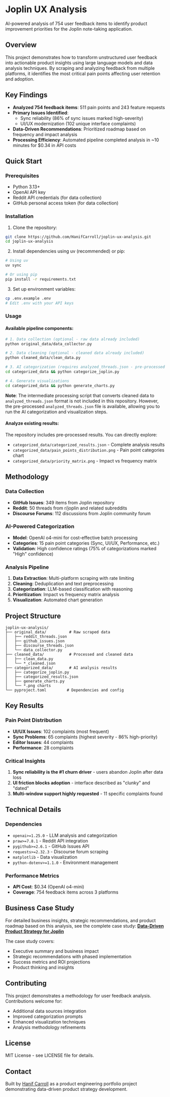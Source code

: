 # Joplin UX Analysis

AI-powered analysis of 754 user feedback items to identify product improvement priorities for the Joplin note-taking application.

## Overview

This project demonstrates how to transform unstructured user feedback into actionable product insights using large language models and data analysis techniques. By scraping and analyzing feedback from multiple platforms, it identifies the most critical pain points affecting user retention and adoption.

## Key Findings

- **Analyzed 754 feedback items**: 511 pain points and 243 feature requests
- **Primary Issues Identified**: 
  - Sync reliability (86% of sync issues marked high-severity)
  - UI/UX modernization (102 unique interface complaints)
- **Data-Driven Recommendations**: Prioritized roadmap based on frequency and impact analysis
- **Processing Efficiency**: Automated pipeline completed analysis in ~10 minutes for $0.34 in API costs

## Quick Start

### Prerequisites

- Python 3.13+
- OpenAI API key
- Reddit API credentials (for data collection)
- GitHub personal access token (for data collection)

### Installation

1. Clone the repository:
```bash
git clone https://github.com/HanifCarroll/joplin-ux-analysis.git
cd joplin-ux-analysis
```

2. Install dependencies using uv (recommended) or pip:
```bash
# Using uv
uv sync

# Or using pip
pip install -r requirements.txt
```

3. Set up environment variables:
```bash
cp .env.example .env
# Edit .env with your API keys
```

### Usage

#### Available pipeline components:
```bash
# 1. Data collection (optional - raw data already included)
python original_data/data_collector.py

# 2. Data cleaning (optional - cleaned data already included)
python cleaned_data/clean_data.py

# 3. AI categorization (requires analyzed_threads.json - pre-processed file included)
cd categorized_data && python categorize_joplin.py

# 4. Generate visualizations
cd categorized_data && python generate_charts.py
```

**Note**: The intermediate processing script that converts cleaned data to `analyzed_threads.json` format is not included in this repository. However, the pre-processed `analyzed_threads.json` file is available, allowing you to run the AI categorization and visualization steps.

#### Analyze existing results:
The repository includes pre-processed results. You can directly explore:
- `categorized_data/categorized_results.json` - Complete analysis results
- `categorized_data/pain_points_distribution.png` - Pain point categories chart
- `categorized_data/priority_matrix.png` - Impact vs frequency matrix

## Methodology

### Data Collection
- **GitHub Issues**: 349 items from Joplin repository
- **Reddit**: 50 threads from r/joplin and related subreddits  
- **Discourse Forums**: 112 discussions from Joplin community forum

### AI-Powered Categorization
- **Model**: OpenAI o4-mini for cost-effective batch processing
- **Categories**: 15 pain point categories (Sync, UI/UX, Performance, etc.)
- **Validation**: High confidence ratings (75% of categorizations marked "High" confidence)

### Analysis Pipeline
1. **Data Extraction**: Multi-platform scraping with rate limiting
2. **Cleaning**: Deduplication and text preprocessing  
3. **Categorization**: LLM-based classification with reasoning
4. **Prioritization**: Impact vs frequency matrix analysis
5. **Visualization**: Automated chart generation

## Project Structure

```
joplin-ux-analysis/
├── original_data/          # Raw scraped data
│   ├── reddit_threads.json
│   ├── github_issues.json
│   ├── discourse_threads.json
│   └── data_collector.py
├── cleaned_data/           # Processed and cleaned data
│   ├── clean_data.py
│   └── *_cleaned.json
├── categorized_data/       # AI analysis results
│   ├── categorize_joplin.py
│   ├── categorized_results.json
│   ├── generate_charts.py
│   └── *.png charts
└── pyproject.toml         # Dependencies and config
```

## Key Results

### Pain Point Distribution
- **UI/UX Issues**: 102 complaints (most frequent)
- **Sync Problems**: 65 complaints (highest severity - 86% high-priority)
- **Editor Issues**: 44 complaints
- **Performance**: 28 complaints

### Critical Insights
1. **Sync reliability is the #1 churn driver** - users abandon Joplin after data loss
2. **UI friction blocks adoption** - interface described as "clunky" and "dated"
3. **Multi-window support highly requested** - 11 specific complaints found

## Technical Details

### Dependencies
- `openai>=1.25.0` - LLM analysis and categorization
- `praw>=7.8.1` - Reddit API integration
- `pygithub>=2.6.1` - GitHub Issues API
- `requests>=2.32.3` - Discourse forum scraping
- `matplotlib` - Data visualization
- `python-dotenv>=1.1.0` - Environment management

### Performance Metrics
- **API Cost**: $0.34 (OpenAI o4-mini)
- **Coverage**: 754 feedback items across 3 platforms

## Business Case Study

For detailed business insights, strategic recommendations, and product roadmap based on this analysis, see the complete case study: **[Data-Driven Product Strategy for Joplin](https://hanifcarroll.com/projects/joplin-product-analysis)**

The case study covers:
- Executive summary and business impact
- Strategic recommendations with phased implementation
- Success metrics and ROI projections
- Product thinking and insights

## Contributing

This project demonstrates a methodology for user feedback analysis. Contributions welcome for:
- Additional data sources integration
- Improved categorization prompts
- Enhanced visualization techniques
- Analysis methodology refinements

## License

MIT License - see LICENSE file for details.

## Contact

Built by [Hanif Carroll](https://hanifcarroll.com) as a product engineering portfolio project demonstrating data-driven product strategy development. 
